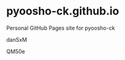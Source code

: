 # pyoosho-ck.github.io
Personal GitHub Pages site for pyoosho-ck


















































danSxM

QM50e
